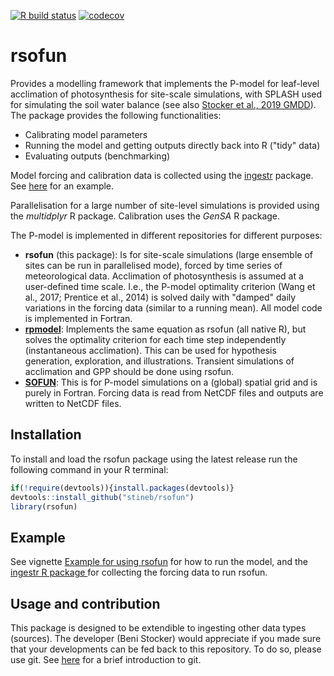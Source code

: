 [![R build status](https://github.com/bluegreen-labs/rsofun/workflows/R-CMD-check/badge.svg)](https://github.com/bluegreen-labs/rsofun/actions)
[![codecov](https://codecov.io/gh/bluegreen-labs/rsofun/branch/master/graph/badge.svg?token=5RJtJmDVV7)](https://codecov.io/gh/bluegreen-labs/rsofun)

# rsofun

Provides a modelling framework that implements the P-model for leaf-level acclimation of photosynthesis for site-scale simulations, with SPLASH used for simulating the soil water balance (see also [Stocker et al., 2019 GMDD](https://www.geosci-model-dev-discuss.net/gmd-2019-200/)). The package provides the following functionalities:

- Calibrating model parameters
- Running the model and getting outputs directly back into R ("tidy" data)
- Evaluating outputs (benchmarking)

Model forcing and calibration data is collected using the [ingestr](https://stineb.github.io/ingestr/) package. See [here](https://rpubs.com/stineb/rsofun) for an example.

Parallelisation for a large number of site-level simulations is provided using the *multidplyr* R package. Calibration uses the *GenSA* R package.  

The P-model is implemented in different repositories for different purposes:

- **rsofun** (this package): Is for site-scale simulations (large ensemble of sites can be run in parallelised mode), forced by time series of meteorological data. Acclimation of photosynthesis is assumed at a user-defined time scale. I.e., the P-model optimality criterion (Wang et al., 2017; Prentice et al., 2014) is solved daily with "damped" daily variations in the forcing data (similar to a running mean). All model code is implemented in Fortran.
- [**rpmodel**](https://stineb.github.io/rpmodel/): Implements the same equation as rsofun (all native R), but solves the optimality criterion for each time step independently (instantaneous acclimation). This can be used for hypothesis generation, exploration, and illustrations. Transient simulations of acclimation and GPP should be done using rsofun.
- [**SOFUN**](https://stineb.github.io/sofun/): This is for P-model simulations on a (global) spatial grid and is purely in Fortran. Forcing data is read from NetCDF files and outputs are written to NetCDF files.

## Installation

To install and load the rsofun package using the latest release run the following command in your R terminal: 
```r
if(!require(devtools)){install.packages(devtools)}
devtools::install_github("stineb/rsofun")
library(rsofun)
```
## Example

See vignette [Example for using rsofun](./articles/example.html) for how to run the model, and the [ingestr R package ](https://stineb.github.io/ingestr/) for collecting the forcing data to run rsofun.

## Usage and contribution

This package is designed to be extendible to ingesting other data types (sources). The developer (Beni Stocker) would appreciate if you made sure that your developments can be fed back to this repository. To do so, please use git. See [here](http://rogerdudler.github.io/git-guide/) for a brief introduction to git. 
